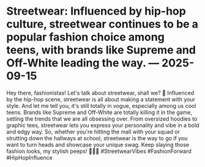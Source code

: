 # Streetwear: Influenced by hip-hop culture, streetwear continues to be a popular fashion choice among teens, with brands like Supreme and Off-White leading the way. — 2025-09-15

Hey there, fashionistas! Let's talk about streetwear, shall we? 🙌 Influenced by the hip-hop scene, streetwear is all about making a statement with your style. And let me tell you, it's still totally in vogue, especially among us cool teens. Brands like Supreme and Off-White are totally killing it in the game, setting the trends that we are all obsessing over. From oversized hoodies to graphic tees, streetwear lets you express your personality and vibe in a bold and edgy way. So, whether you're hitting the mall with your squad or strutting down the hallways at school, streetwear is the way to go if you want to turn heads and showcase your unique swag. Keep slaying those fashion looks, my stylish peeps! 💁‍♀️🔥 #StreetwearVibes #FashionForward #HipHopInfluence